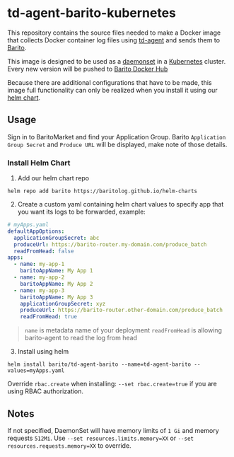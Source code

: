 # td-agent-barito-kubernetes

This repository contains the source files needed to make a Docker image that collects Docker container log files using [td-agent](http://www.fluentd.org/) and sends them to [Barito](https://github.com/BaritoLog/).

This image is designed to be used as a [daemonset](http://kubernetes.io/docs/admin/daemons) in a [Kubernetes](https://github.com/kubernetes/kubernetes) cluster. Every new version will be pushed to [Barito Docker Hub](https://hub.docker.com/r/barito/td-agent-barito-kubernetes/)

Because there are additional configurations that have to be made, this image full functionality can only be realized when you install it using our [helm chart](https://github.com/BaritoLog/helm-charts).

## Usage

Sign in to BaritoMarket and find your Application Group. Barito `Application Group Secret` and `Produce URL` will be displayed, make note of those details.

### Install Helm Chart

1. Add our helm chart repo
```shell
helm repo add barito https://baritolog.github.io/helm-charts
```

2. Create a custom yaml containing helm chart values to specify app that you want its logs to be forwarded, example:
```yaml
# myApps.yaml
defaultAppOptions:
  applicationGroupSecret: abc
  produceUrl: https://barito-router.my-domain.com/produce_batch
  readFromHead: false
apps:
  - name: my-app-1
    baritoAppName: My App 1
  - name: my-app-2
    baritoAppName: My App 2
  - name: my-app-3
    baritoAppName: My App 3
    applicationGroupSecret: xyz
    produceUrl: https://barito-router.other-domain.com/produce_batch
    readFromHead: true
```

> `name` is metadata name of your deployment
> `readFromHead` is allowing barito-agent to read the log from head

3. Install using helm
```shell
helm install barito/td-agent-barito --name=td-agent-barito --values=myApps.yaml
```

Override `rbac.create` when installing: `--set rbac.create=true` if you are using RBAC authorization.

## Notes

If not specified, DaemonSet will have memory limits of `1 Gi` and memory requests `512Mi`. Use `--set resources.limits.memory=XX` or `--set resources.requests.memory=XX` to override.
